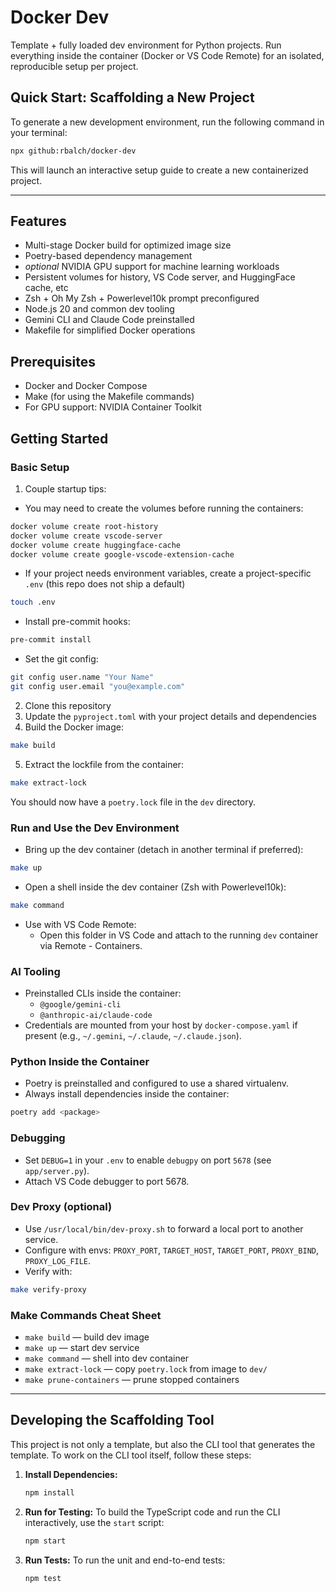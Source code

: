 # Docker Dev 

Template + fully loaded dev environment for Python projects. Run everything inside the container (Docker or VS Code Remote) for an isolated, reproducible setup per project.

## Quick Start: Scaffolding a New Project

To generate a new development environment, run the following command in your terminal:

```bash
npx github:rbalch/docker-dev
```

This will launch an interactive setup guide to create a new containerized project.

---

## Features

- Multi-stage Docker build for optimized image size
- Poetry-based dependency management
- *optional* NVIDIA GPU support for machine learning workloads
- Persistent volumes for history, VS Code server, and HuggingFace cache, etc
- Zsh + Oh My Zsh + Powerlevel10k prompt preconfigured
- Node.js 20 and common dev tooling
- Gemini CLI and Claude Code preinstalled
- Makefile for simplified Docker operations

## Prerequisites

- Docker and Docker Compose
- Make (for using the Makefile commands)
- For GPU support: NVIDIA Container Toolkit

## Getting Started

### Basic Setup

1. Couple startup tips:

- You may need to create the volumes before running the containers:

```bash
docker volume create root-history
docker volume create vscode-server
docker volume create huggingface-cache
docker volume create google-vscode-extension-cache
```

- If your project needs environment variables, create a project-specific `.env` (this repo does not ship a default)

```bash
touch .env
```

- Install pre-commit hooks:

```bash
pre-commit install
```

- Set the git config:

```bash
git config user.name "Your Name"
git config user.email "you@example.com"
```

2. Clone this repository
3. Update the `pyproject.toml` with your project details and dependencies
4. Build the Docker image:

```bash
make build
```

5. Extract the lockfile from the container:

```bash
make extract-lock
```

You should now have a `poetry.lock` file in the `dev` directory.

### Run and Use the Dev Environment

- Bring up the dev container (detach in another terminal if preferred):

```bash
make up
```

- Open a shell inside the dev container (Zsh with Powerlevel10k):

```bash
make command
```

- Use with VS Code Remote:
  - Open this folder in VS Code and attach to the running `dev` container via Remote - Containers.

### AI Tooling

- Preinstalled CLIs inside the container:
  - `@google/gemini-cli`
  - `@anthropic-ai/claude-code`
- Credentials are mounted from your host by `docker-compose.yaml` if present (e.g., `~/.gemini`, `~/.claude`, `~/.claude.json`).

### Python Inside the Container

- Poetry is preinstalled and configured to use a shared virtualenv.
- Always install dependencies inside the container:

```bash
poetry add <package>
```

### Debugging

- Set `DEBUG=1` in your `.env` to enable `debugpy` on port `5678` (see `app/server.py`).
- Attach VS Code debugger to port 5678.

### Dev Proxy (optional)

- Use `/usr/local/bin/dev-proxy.sh` to forward a local port to another service.
- Configure with envs: `PROXY_PORT`, `TARGET_HOST`, `TARGET_PORT`, `PROXY_BIND`, `PROXY_LOG_FILE`.
- Verify with:

```bash
make verify-proxy
```

### Make Commands Cheat Sheet

- `make build` — build dev image
- `make up` — start dev service
- `make command` — shell into dev container
- `make extract-lock` — copy `poetry.lock` from image to `dev/`
- `make prune-containers` — prune stopped containers

---

## Developing the Scaffolding Tool

This project is not only a template, but also the CLI tool that generates the template. To work on the CLI tool itself, follow these steps:

1.  **Install Dependencies:**
    ```bash
    npm install
    ```

2.  **Run for Testing:**
    To build the TypeScript code and run the CLI interactively, use the `start` script:
    ```bash
    npm start
    ```

3.  **Run Tests:**
    To run the unit and end-to-end tests:
    ```bash
    npm test
    ```